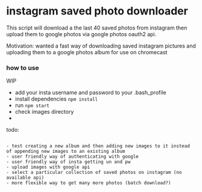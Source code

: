 # instagram saved photo downloader

This script will download a the last 40 saved photos from instagram then upload them to google photos via google photos oauth2 api.

Motivation: wanted a fast way of downloading saved instagram pictures and uploading them to a google photos album for use on chromecast

### how to use

WIP

- add your insta username and password to your .bash_profile
- install dependencies `npm install`
- run `npm start`
- check images directory
-

todo:
~~~- integrate with google photos api using oauth2~~

- test creating a new album and then adding new images to it instead of appending new images to an existing album
- user friendly way of authenticating with google
- user friendly way of insta getting un and pw
- upload images with google api
- select a particular collection of saved photos on instagram (no available api)
- more flexible way to get many more photos (batch download?)
